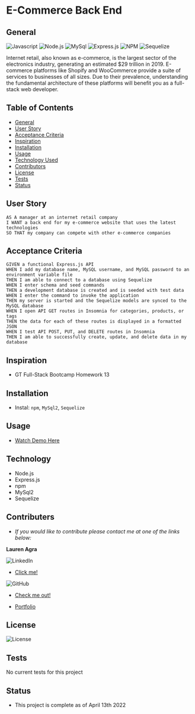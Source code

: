 # E-Commerce Back End

## General 
![Javascript](https://img.shields.io/badge/JavaScript-F7DF1E?style=for-the-badge&logo=javascript&logoColor=black) ![Node.js](https://img.shields.io/badge/Node.js-43853D?style=for-the-badge&logo=node.js&logoColor=white) ![MySql](https://img.shields.io/badge/MySQL-00000F?style=for-the-badge&logo=mysql&logoColor=white) ![Express.js](https://img.shields.io/badge/express.js-%23404d59.svg?style=for-the-badge&logo=express&logoColor=%2361DAFB) ![NPM](https://img.shields.io/badge/NPM-%23000000.svg?style=for-the-badge&logo=npm&logoColor=white) ![Sequelize](https://img.shields.io/badge/Sequelize-52B0E7?style=for-the-badge&logo=Sequelize&logoColor=white)


Internet retail, also known as e-commerce, is the largest sector of the electronics industry, generating an estimated $29 trillion in 2019. E-commerce platforms like Shopify and WooCommerce provide a suite of services to businesses of all sizes. Due to their prevalence, understanding the fundamental architecture of these platforms will benefit you as a full-stack web developer.

## Table of Contents
- [General](#general)
- [User Story](#user-story)
- [Acceptance Criteria](#acceptance-criteria)
- [Inspiration](#inspiration)
- [Installation](#installation)
- [Usage](#usage)
- [Technology Used](#technology)
- [Contributors](#contributers)
- [License](#license)
- [Tests](#tests)
- [Status](#status)

## User Story
```
AS A manager at an internet retail company
I WANT a back end for my e-commerce website that uses the latest technologies
SO THAT my company can compete with other e-commerce companies
```

## Acceptance Criteria
```
GIVEN a functional Express.js API
WHEN I add my database name, MySQL username, and MySQL password to an environment variable file
THEN I am able to connect to a database using Sequelize
WHEN I enter schema and seed commands
THEN a development database is created and is seeded with test data
WHEN I enter the command to invoke the application
THEN my server is started and the Sequelize models are synced to the MySQL database
WHEN I open API GET routes in Insomnia for categories, products, or tags
THEN the data for each of these routes is displayed in a formatted JSON
WHEN I test API POST, PUT, and DELETE routes in Insomnia
THEN I am able to successfully create, update, and delete data in my database
```

## Inspiration
- GT Full-Stack Bootcamp Homework 13 

## Installation
- Instal: `npm`, `MySql2`, `Sequelize`

## Usage 
- [Watch Demo Here](https://drive.google.com/drive/folders/16QNYYr5OWZCOxjg7se7xJYAm1vunTLi0)


## Technology 
- Node.js
- Express.js
- npm
- MySql2
- Sequelize

## Contributers
- *If you would like to contribute please contact me at one of the links below:* 

**Lauren Agra** 

![LinkedIn](https://img.shields.io/badge/linkedin-%230077B5.svg?style=for-the-badge&logo=linkedin&logoColor=white)  
- [Click me!](https://www.linkedin.com/in/lauren-agra-aa868b1b8/)

![GitHub](https://img.shields.io/badge/github-%23121011.svg?style=for-the-badge&logo=github&logoColor=white)
- [Check me out!](https://github.com/laurenagra)


- [Portfolio](https://laurenagra.github.io/Portfolio-Base/)

## License

![License](https://img.shields.io/github/license/laurenagra/e-commerce) 

## Tests
No current tests for this project

## Status
- This project is complete as of April 13th 2022